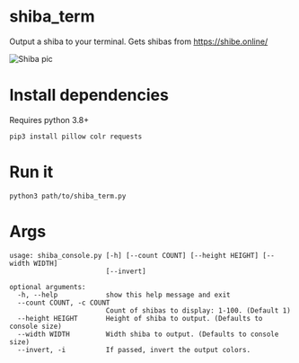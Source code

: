 # shiba_term
Output a shiba to your terminal. Gets shibas from https://shibe.online/ 

![Shiba pic](/../main/shibe.png)


# Install dependencies
Requires python 3.8+

`pip3 install pillow colr requests`

# Run it
`python3 path/to/shiba_term.py`

# Args

```
usage: shiba_console.py [-h] [--count COUNT] [--height HEIGHT] [--width WIDTH]
                        [--invert]

optional arguments:
  -h, --help            show this help message and exit
  --count COUNT, -c COUNT
                        Count of shibas to display: 1-100. (Default 1)
  --height HEIGHT       Height of shiba to output. (Defaults to console size)
  --width WIDTH         Width shiba to output. (Defaults to console size)
  --invert, -i          If passed, invert the output colors.
```
